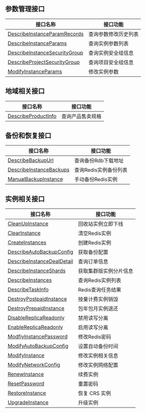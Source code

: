 ## 参数管理接口

| 接口名称 | 接口功能 |
|---------|---------|
| [DescribeInstanceParamRecords](/document/api/239/34449) | 查询参数修改历史列表 |
| [DescribeInstanceParams](/document/api/239/34448) | 查询实例参数列表 |
| [DescribeInstanceSecurityGroup](/document/api/239/34447) | 查询实例安全组信息 |
| [DescribeProjectSecurityGroup](/document/api/239/34446) | 查询项目安全组信息 |
| [ModifyInstanceParams](/document/api/239/34445) | 修改实例参数 |

## 地域相关接口

| 接口名称 | 接口功能 |
|---------|---------|
| [DescribeProductInfo](/document/api/239/30600) | 查询产品售卖规格 |

## 备份和恢复接口

| 接口名称 | 接口功能 |
|---------|---------|
| [DescribeBackupUrl](/document/api/239/34443) | 查询备份Rdb下载地址 |
| [DescribeInstanceBackups](/document/api/239/20011) | 查询Redis实例备份列表 |
| [ManualBackupInstance](/document/api/239/20010) | 手动备份Redis实例 |

## 实例相关接口

| 接口名称 | 接口功能 |
|---------|---------|
| [CleanUpInstance](/document/api/239/34442) | 回收站实例立即下线 |
| [ClearInstance](/document/api/239/20021) | 清空Redis实例 |
| [CreateInstances](/document/api/239/20026) | 创建Redis实例 |
| [DescribeAutoBackupConfig](/document/api/239/20019) | 获取备份配置 |
| [DescribeInstanceDealDetail](/document/api/239/30602) | 查询订单信息 |
| [DescribeInstanceShards](/document/api/239/34441) | 获取集群版实例分片信息 |
| [DescribeInstances](/document/api/239/20018) | 查询Redis实例列表 |
| [DescribeTaskInfo](/document/api/239/30601) | Redis查询任务结果 |
| [DestroyPostpaidInstance](/document/api/239/34440) | 按量计费实例销毁 |
| [DestroyPrepaidInstance](/document/api/239/34439) | 包年包月实例退还 |
| [DisableReplicaReadonly](/document/api/239/34438) | 禁用读写分离 |
| [EnableReplicaReadonly](/document/api/239/34437) | 启用读写分离 |
| [ModfiyInstancePassword](/document/api/239/20025) | 修改Redis密码 |
| [ModifyAutoBackupConfig](/document/api/239/20016) | 设置自动备份时间 |
| [ModifyInstance](/document/api/239/31785) | 修改实例相关信息 |
| [ModifyNetworkConfig](/document/api/239/34436) | 修改实例网络配置 |
| [RenewInstance](/document/api/239/20015) | 续费实例 |
| [ResetPassword](/document/api/239/20014) | 重置密码 |
| [RestoreInstance](/document/api/239/34435) | 恢复 CRS 实例 |
| [UpgradeInstance](/document/api/239/20013) | 升级实例 |

